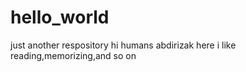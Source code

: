 # hello_world
just another respository
hi humans
abdirizak here i like reading,memorizing,and so on
